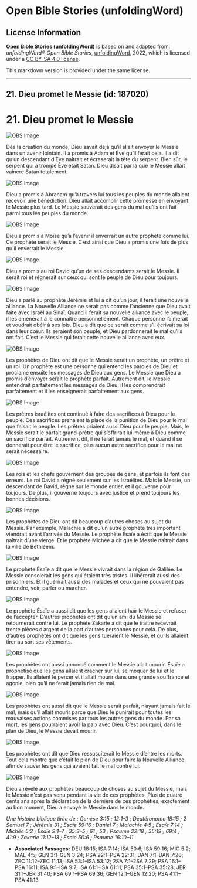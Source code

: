 # Open Bible Stories (unfoldingWord)

## License Information

**Open Bible Stories (unfoldingWord)** is based on and adapted from: _unfoldingWord® Open Bible Stories_, [unfoldingWord](https://unfoldingword.org/utw), 2022, which is licensed under a [CC BY-SA 4.0 license](https://creativecommons.org/licenses/by-sa/4.0/legalcode.en).

This markdown version is provided under the same license.



--------------------------------

## 21. Dieu promet le Messie (id: 187020)

21\. Dieu promet le Messie
==========================

![OBS Image](https://cdn.aquifer.bible/aquifer-content/resources/UWOBS/jpg/360px/obs-en-21-01.jpg)

Dès la création du monde, Dieu savait déjà qu’il allait envoyer le Messie dans un avenir lointain. Il a promis à Adam et Ève qu’il ferait cela. Il a dit qu’un descendant d’Ève naîtrait et écraserait la tête du serpent. Bien sûr, le serpent qui a trompé Ève était Satan. Dieu disait par là que le Messie allait vaincre Satan totalement.

![OBS Image](https://cdn.aquifer.bible/aquifer-content/resources/UWOBS/jpg/360px/obs-en-21-02.jpg)

Dieu a promis à Abraham qu’à travers lui tous les peuples du monde allaient recevoir une bénédiction. Dieu allait accomplir cette promesse en envoyant le Messie plus tard. Le Messie sauverait des gens du mal qu’ils ont fait parmi tous les peuples du monde.

![OBS Image](https://cdn.aquifer.bible/aquifer-content/resources/UWOBS/jpg/360px/obs-en-21-03.jpg)

Dieu a promis à Moïse qu’à l’avenir il enverrait un autre prophète comme lui. Ce prophète serait le Messie. C’est ainsi que Dieu a promis une fois de plus qu’il enverrait le Messie.

![OBS Image](https://cdn.aquifer.bible/aquifer-content/resources/UWOBS/jpg/360px/obs-en-21-04.jpg)

Dieu a promis au roi David qu’un de ses descendants serait le Messie. Il serait roi et régnerait sur ceux qui sont le peuple de Dieu pour toujours.

![OBS Image](https://cdn.aquifer.bible/aquifer-content/resources/UWOBS/jpg/360px/obs-en-21-05.jpg)

Dieu a parlé au prophète Jérémie et lui a dit qu’un jour, il ferait une nouvelle alliance. La Nouvelle Alliance ne serait pas comme l’ancienne que Dieu avait faite avec Israël au Sinaï. Quand il ferait sa nouvelle alliance avec le peuple, il les amènerait à le connaître personnellement. Chaque personne l’aimerait et voudrait obéir à ses lois. Dieu a dit que ce serait comme s’il écrivait sa loi dans leur cœur. Ils seraient son peuple, et Dieu pardonnerait le mal qu’ils ont fait. C’est le Messie qui ferait cette nouvelle alliance avec eux.

![OBS Image](https://cdn.aquifer.bible/aquifer-content/resources/UWOBS/jpg/360px/obs-en-21-06.jpg)

Les prophètes de Dieu ont dit que le Messie serait un prophète, un prêtre et un roi. Un prophète est une personne qui entend les paroles de Dieu et proclame ensuite les messages de Dieu aux gens. Le Messie que Dieu a promis d’envoyer serait le prophète parfait. Autrement dit, le Messie entendrait parfaitement les messages de Dieu, il les comprendrait parfaitement et il les enseignerait parfaitement aux gens.

![OBS Image](https://cdn.aquifer.bible/aquifer-content/resources/UWOBS/jpg/360px/obs-en-21-07.jpg)

Les prêtres israélites ont continué à faire des sacrifices à Dieu pour le peuple. Ces sacrifices prenaient la place de la punition de Dieu pour le mal que faisait le peuple. Les prêtres priaient aussi Dieu pour le peuple. Mais, le Messie serait le parfait grand\-prêtre qui s’offrirait lui\-même à Dieu comme un sacrifice parfait. Autrement dit, il ne ferait jamais le mal, et quand il se donnerait pour être le sacrifice, plus aucun autre sacrifice pour le mal ne serait nécessaire.

![OBS Image](https://cdn.aquifer.bible/aquifer-content/resources/UWOBS/jpg/360px/obs-en-21-08.jpg)

Les rois et les chefs gouvernent des groupes de gens, et parfois ils font des erreurs. Le roi David a régné seulement sur les Israélites. Mais le Messie, un descendant de David, règne sur le monde entier, et il gouverne pour toujours. De plus, il gouverne toujours avec justice et prend toujours les bonnes décisions.

![OBS Image](https://cdn.aquifer.bible/aquifer-content/resources/UWOBS/jpg/360px/obs-en-21-09.jpg)

Les prophètes de Dieu ont dit beaucoup d’autres choses au sujet du Messie. Par exemple, Malachie a dit qu’un autre prophète très important viendrait avant l’arrivée du Messie. Le prophète Ésaïe a écrit que le Messie naîtrait d’une vierge. Et le prophète Michée a dit que le Messie naîtrait dans la ville de Bethléem.

![OBS Image](https://cdn.aquifer.bible/aquifer-content/resources/UWOBS/jpg/360px/obs-en-21-10.jpg)

Le prophète Ésaïe a dit que le Messie vivrait dans la région de Galilée. Le Messie consolerait les gens qui étaient très tristes. Il libérerait aussi des prisonniers. Et il guérirait aussi des malades et ceux qui ne pouvaient pas entendre, voir, parler ou marcher.

![OBS Image](https://cdn.aquifer.bible/aquifer-content/resources/UWOBS/jpg/360px/obs-en-21-11.jpg)

Le prophète Ésaïe a aussi dit que les gens allaient haïr le Messie et refuser de l’accepter. D’autres prophètes ont dit qu’un ami du Messie se retournerait contre lui. Le prophète Zakarie a dit que le traitre recevrait trente pièces d’argent de la part d’autres personnes pour cela. De plus, d’autres prophètes ont dit que les gens tueraient le Messie, et qu’ils allaient tirer au sort ses vêtements.

![OBS Image](https://cdn.aquifer.bible/aquifer-content/resources/UWOBS/jpg/360px/obs-en-21-12.jpg)

Les prophètes ont aussi annoncé comment le Messie allait mourir. Ésaïe a prophétisé que les gens allaient cracher sur lui, se moquer de lui et le frapper. Ils allaient le percer et il allait mourir dans une grande souffrance et agonie, bien qu’il ne ferait jamais rien de mal.

![OBS Image](https://cdn.aquifer.bible/aquifer-content/resources/UWOBS/jpg/360px/obs-en-21-13.jpg)

Les prophètes ont aussi dit que le Messie serait parfait, n’ayant jamais fait le mal, mais qu’il allait mourir parce que Dieu le punirait pour toutes les mauvaises actions commises par tous les autres gens du monde. Par sa mort, les gens pourraient avoir la paix avec Dieu. C’est pourquoi, dans le plan de Dieu, le Messie devait mourir.

![OBS Image](https://cdn.aquifer.bible/aquifer-content/resources/UWOBS/jpg/360px/obs-en-21-14.jpg)

Les prophètes ont dit que Dieu ressusciterait le Messie d’entre les morts. Tout cela montre que c’était le plan de Dieu pour faire la Nouvelle Alliance, afin de sauver les gens qui avaient fait le mal contre lui.

![OBS Image](https://cdn.aquifer.bible/aquifer-content/resources/UWOBS/jpg/360px/obs-en-21-15.jpg)

Dieu a révélé aux prophètes beaucoup de choses au sujet du Messie, mais le Messie n’est pas venu pendant la vie de ces prophètes. Plus de quatre cents ans après la déclaration de la dernière de ces prophéties, exactement au bon moment, Dieu a envoyé le Messie dans le monde.

*Une histoire biblique tirée de : Genèse 3:15 ; 12:1–3 ; Deutéronome 18:15 ; 2 Samuel 7 ; Jérémie 31 ; Ésaïe 59:16 ; Daniel 7 ; Malachie 4:5 ; Ésaïe 7:14 ; Michée 5:2 ; Ésaïe 9:1–7 ; 35:3–5 ; 61 ; 53 ; Psaume 22:18 ; 35:19 ; 69:4 ; 41:9 ; Zakarie 11:12–13 ; Ésaïe 50:6 ; Psaume 16:10–11*

* **Associated Passages:** DEU 18:15; ISA 7:14; ISA 50:6; ISA 59:16; MIC 5:2; MAL 4:5; GEN 3:1–GEN 3:24; PSA 22:1–PSA 22:31; DAN 7:1–DAN 7:28; ZEC 11:12–ZEC 11:13; ISA 53:1–ISA 53:12; 2SA 7:1–2SA 7:29; PSA 16:1–PSA 16:11; ISA 9:1–ISA 9:7; ISA 61:1–ISA 61:11; PSA 35:1–PSA 35:28; JER 31:1–JER 31:40; PSA 69:1–PSA 69:36; GEN 12:1–GEN 12:20; PSA 41:1–PSA 41:13

